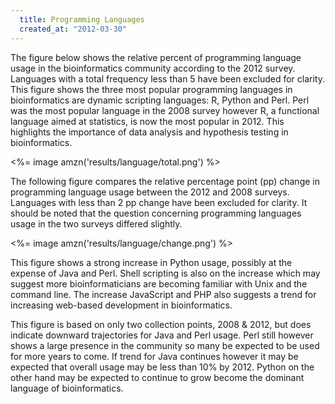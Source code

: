 ```yaml
---
  title: Programming Languages
  created_at: "2012-03-30"
---
```


The figure below shows the relative percent of programming language usage in 
the bioinformatics community according to the 2012 survey. Languages with a 
total frequency less than 5 have been excluded for clarity. This figure shows 
the three most popular programming languages in bioinformatics are dynamic 
scripting languages: R, Python and Perl. Perl was the most popular language in 
the 2008 survey however R, a functional language aimed at statistics, is now 
the most popular in 2012. This highlights the importance of data analysis and 
hypothesis testing in bioinformatics.

<%= image amzn('results/language/total.png') %>

The following figure compares the relative percentage point (pp) change in 
programming language usage between the 2012 and 2008 surveys. Languages with 
less than 2 pp change have been excluded for clarity. It should be noted that 
the question concerning programming languages usage in the two surveys differed 
slightly.

<%= image amzn('results/language/change.png') %>

This figure shows a strong increase in Python usage, possibly at the expense of 
Java and Perl. Shell scripting is also on the increase which may suggest more 
bioinformaticians are becoming familiar with Unix and the command line. The 
increase JavaScript and PHP also suggests a trend for increasing web-based 
development in bioinformatics.

This figure is based on only two collection points, 2008 \& 2012, but does 
indicate downward trajectories for Java and Perl usage. Perl still however shows 
a large presence in the community so many be expected to be used for more years 
to come. If trend for Java continues however it may be expected that overall 
usage may be less than 10% by 2012. Python on the other hand may be expected to 
continue to grow become the dominant language of bioinformatics.
